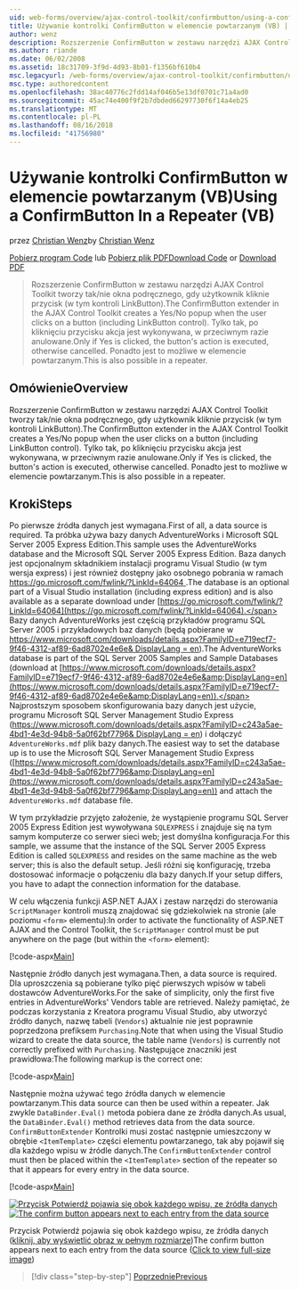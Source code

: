 ```yaml
---
uid: web-forms/overview/ajax-control-toolkit/confirmbutton/using-a-confirmbutton-in-a-repeater-vb
title: Używanie kontrolki ConfirmButton w elemencie powtarzanym (VB) | Dokumentacja firmy Microsoft
author: wenz
description: Rozszerzenie ConfirmButton w zestawu narzędzi AJAX Control Toolkit tworzy tak/nie okna podręcznego, gdy użytkownik kliknie przycisk (w tym kontroli LinkButton). Tylko wtedy, gdy tak się...
ms.author: riande
ms.date: 06/02/2008
ms.assetid: 18c31709-3f9d-4d93-8b01-f1356bf610b4
msc.legacyurl: /web-forms/overview/ajax-control-toolkit/confirmbutton/using-a-confirmbutton-in-a-repeater-vb
msc.type: authoredcontent
ms.openlocfilehash: 38ac40776c2fdd14af046b5e13df0701c71a4ad0
ms.sourcegitcommit: 45ac74e400f9f2b7dbded66297730f6f14a4eb25
ms.translationtype: MT
ms.contentlocale: pl-PL
ms.lasthandoff: 08/16/2018
ms.locfileid: "41756980"
---
```

<a name="using-a-confirmbutton-in-a-repeater-vb"></a><span data-ttu-id="546d1-104">Używanie kontrolki ConfirmButton w elemencie powtarzanym (VB)</span><span class="sxs-lookup"><span data-stu-id="546d1-104">Using a ConfirmButton In a Repeater (VB)</span></span>
====================
<span data-ttu-id="546d1-105">przez [Christian Wenz](https://github.com/wenz)</span><span class="sxs-lookup"><span data-stu-id="546d1-105">by [Christian Wenz](https://github.com/wenz)</span></span>

<span data-ttu-id="546d1-106">[Pobierz program Code](http://download.microsoft.com/download/8/6/d/86dea6c6-bb92-4fa6-aa14-f8c0f82100f5/ConfirmButton1.vb.zip) lub [Pobierz plik PDF](http://download.microsoft.com/download/b/6/a/b6ae89ee-df69-4c87-9bfb-ad1eb2b23373/confirmbutton1VB.pdf)</span><span class="sxs-lookup"><span data-stu-id="546d1-106">[Download Code](http://download.microsoft.com/download/8/6/d/86dea6c6-bb92-4fa6-aa14-f8c0f82100f5/ConfirmButton1.vb.zip) or [Download PDF](http://download.microsoft.com/download/b/6/a/b6ae89ee-df69-4c87-9bfb-ad1eb2b23373/confirmbutton1VB.pdf)</span></span>

> <span data-ttu-id="546d1-107">Rozszerzenie ConfirmButton w zestawu narzędzi AJAX Control Toolkit tworzy tak/nie okna podręcznego, gdy użytkownik kliknie przycisk (w tym kontroli LinkButton).</span><span class="sxs-lookup"><span data-stu-id="546d1-107">The ConfirmButton extender in the AJAX Control Toolkit creates a Yes/No popup when the user clicks on a button (including LinkButton control).</span></span> <span data-ttu-id="546d1-108">Tylko tak, po kliknięciu przycisku akcja jest wykonywana, w przeciwnym razie anulowane.</span><span class="sxs-lookup"><span data-stu-id="546d1-108">Only if Yes is clicked, the button's action is executed, otherwise cancelled.</span></span> <span data-ttu-id="546d1-109">Ponadto jest to możliwe w elemencie powtarzanym.</span><span class="sxs-lookup"><span data-stu-id="546d1-109">This is also possible in a repeater.</span></span>


## <a name="overview"></a><span data-ttu-id="546d1-110">Omówienie</span><span class="sxs-lookup"><span data-stu-id="546d1-110">Overview</span></span>

<span data-ttu-id="546d1-111">Rozszerzenie ConfirmButton w zestawu narzędzi AJAX Control Toolkit tworzy tak/nie okna podręcznego, gdy użytkownik kliknie przycisk (w tym kontroli LinkButton).</span><span class="sxs-lookup"><span data-stu-id="546d1-111">The ConfirmButton extender in the AJAX Control Toolkit creates a Yes/No popup when the user clicks on a button (including LinkButton control).</span></span> <span data-ttu-id="546d1-112">Tylko tak, po kliknięciu przycisku akcja jest wykonywana, w przeciwnym razie anulowane.</span><span class="sxs-lookup"><span data-stu-id="546d1-112">Only if Yes is clicked, the button's action is executed, otherwise cancelled.</span></span> <span data-ttu-id="546d1-113">Ponadto jest to możliwe w elemencie powtarzanym.</span><span class="sxs-lookup"><span data-stu-id="546d1-113">This is also possible in a repeater.</span></span>

## <a name="steps"></a><span data-ttu-id="546d1-114">Kroki</span><span class="sxs-lookup"><span data-stu-id="546d1-114">Steps</span></span>

<span data-ttu-id="546d1-115">Po pierwsze źródła danych jest wymagana.</span><span class="sxs-lookup"><span data-stu-id="546d1-115">First of all, a data source is required.</span></span> <span data-ttu-id="546d1-116">Ta próbka używa bazy danych AdventureWorks i Microsoft SQL Server 2005 Express Edition.</span><span class="sxs-lookup"><span data-stu-id="546d1-116">This sample uses the AdventureWorks database and the Microsoft SQL Server 2005 Express Edition.</span></span> <span data-ttu-id="546d1-117">Baza danych jest opcjonalnym składnikiem instalacji programu Visual Studio (w tym wersja express) i jest również dostępny jako osobnego pobrania w ramach [ https://go.microsoft.com/fwlink/?LinkId=64064 ](https://go.microsoft.com/fwlink/?LinkId=64064).</span><span class="sxs-lookup"><span data-stu-id="546d1-117">The database is an optional part of a Visual Studio installation (including express edition) and is also available as a separate download under [https://go.microsoft.com/fwlink/?LinkId=64064](https://go.microsoft.com/fwlink/?LinkId=64064).</span></span> <span data-ttu-id="546d1-118">Bazy danych AdventureWorks jest częścią przykładów programu SQL Server 2005 i przykładowych baz danych (będą pobierane w [ https://www.microsoft.com/downloads/details.aspx?FamilyID=e719ecf7-9f46-4312-af89-6ad8702e4e6e&amp; DisplayLang = en](https://www.microsoft.com/downloads/details.aspx?FamilyID=e719ecf7-9f46-4312-af89-6ad8702e4e6e&amp;DisplayLang=en)).</span><span class="sxs-lookup"><span data-stu-id="546d1-118">The AdventureWorks database is part of the SQL Server 2005 Samples and Sample Databases (download at [https://www.microsoft.com/downloads/details.aspx?FamilyID=e719ecf7-9f46-4312-af89-6ad8702e4e6e&amp;DisplayLang=en](https://www.microsoft.com/downloads/details.aspx?FamilyID=e719ecf7-9f46-4312-af89-6ad8702e4e6e&amp;DisplayLang=en)).</span></span> <span data-ttu-id="546d1-119">Najprostszym sposobem skonfigurowania bazy danych jest użycie, programu Microsoft SQL Server Management Studio Express ([https://www.microsoft.com/downloads/details.aspx?FamilyID=c243a5ae-4bd1-4e3d-94b8-5a0f62bf7796&amp; DisplayLang = en](https://www.microsoft.com/downloads/details.aspx?FamilyID=c243a5ae-4bd1-4e3d-94b8-5a0f62bf7796&amp;DisplayLang=en)) i dołączyć `AdventureWorks.mdf` plik bazy danych.</span><span class="sxs-lookup"><span data-stu-id="546d1-119">The easiest way to set the database up is to use the Microsoft SQL Server Management Studio Express ([https://www.microsoft.com/downloads/details.aspx?FamilyID=c243a5ae-4bd1-4e3d-94b8-5a0f62bf7796&amp;DisplayLang=en](https://www.microsoft.com/downloads/details.aspx?FamilyID=c243a5ae-4bd1-4e3d-94b8-5a0f62bf7796&amp;DisplayLang=en)) and attach the `AdventureWorks.mdf` database file.</span></span>

<span data-ttu-id="546d1-120">W tym przykładzie przyjęto założenie, że wystąpienie programu SQL Server 2005 Express Edition jest wywoływana `SQLEXPRESS` i znajduje się na tym samym komputerze co serwer sieci web; jest domyślna konfiguracja.</span><span class="sxs-lookup"><span data-stu-id="546d1-120">For this sample, we assume that the instance of the SQL Server 2005 Express Edition is called `SQLEXPRESS` and resides on the same machine as the web server; this is also the default setup.</span></span> <span data-ttu-id="546d1-121">Jeśli różni się konfigurację, trzeba dostosować informacje o połączeniu dla bazy danych.</span><span class="sxs-lookup"><span data-stu-id="546d1-121">If your setup differs, you have to adapt the connection information for the database.</span></span>

<span data-ttu-id="546d1-122">W celu włączenia funkcji ASP.NET AJAX i zestaw narzędzi do sterowania `ScriptManager` kontroli muszą znajdować się gdziekolwiek na stronie (ale poziomu `<form>` elementu):</span><span class="sxs-lookup"><span data-stu-id="546d1-122">In order to activate the functionality of ASP.NET AJAX and the Control Toolkit, the `ScriptManager` control must be put anywhere on the page (but within the `<form>` element):</span></span>

[!code-aspx[Main](using-a-confirmbutton-in-a-repeater-vb/samples/sample1.aspx)]

<span data-ttu-id="546d1-123">Następnie źródło danych jest wymagana.</span><span class="sxs-lookup"><span data-stu-id="546d1-123">Then, a data source is required.</span></span> <span data-ttu-id="546d1-124">Dla uproszczenia są pobierane tylko pięć pierwszych wpisów w tabeli dostawców AdventureWorks.</span><span class="sxs-lookup"><span data-stu-id="546d1-124">For the sake of simplicity, only the first five entries in AdventureWorks' Vendors table are retrieved.</span></span> <span data-ttu-id="546d1-125">Należy pamiętać, że podczas korzystania z Kreatora programu Visual Studio, aby utworzyć źródło danych, nazwę tabeli (`Vendors`) aktualnie nie jest poprawnie poprzedzona prefiksem `Purchasing`.</span><span class="sxs-lookup"><span data-stu-id="546d1-125">Note that when using the Visual Studio wizard to create the data source, the table name (`Vendors`) is currently not correctly prefixed with `Purchasing`.</span></span> <span data-ttu-id="546d1-126">Następujące znaczniki jest prawidłowa:</span><span class="sxs-lookup"><span data-stu-id="546d1-126">The following markup is the correct one:</span></span>

[!code-aspx[Main](using-a-confirmbutton-in-a-repeater-vb/samples/sample2.aspx)]

<span data-ttu-id="546d1-127">Następnie można używać tego źródła danych w elemencie powtarzanym.</span><span class="sxs-lookup"><span data-stu-id="546d1-127">This data source can then be used within a repeater.</span></span> <span data-ttu-id="546d1-128">Jak zwykle `DataBinder.Eval()` metoda pobiera dane ze źródła danych.</span><span class="sxs-lookup"><span data-stu-id="546d1-128">As usual, the `DataBinder.Eval()` method retrieves data from the data source.</span></span> <span data-ttu-id="546d1-129">`ConfirmButtonExtender` Kontrolki musi zostać następnie umieszczony w obrębie `<ItemTemplate>` części elementu powtarzanego, tak aby pojawił się dla każdego wpisu w źródle danych.</span><span class="sxs-lookup"><span data-stu-id="546d1-129">The `ConfirmButtonExtender` control must then be placed within the `<ItemTemplate>` section of the repeater so that it appears for every entry in the data source.</span></span>

[!code-aspx[Main](using-a-confirmbutton-in-a-repeater-vb/samples/sample3.aspx)]


<span data-ttu-id="546d1-130">[![Przycisk Potwierdź pojawia się obok każdego wpisu, ze źródła danych](using-a-confirmbutton-in-a-repeater-vb/_static/image2.png)](using-a-confirmbutton-in-a-repeater-vb/_static/image1.png)</span><span class="sxs-lookup"><span data-stu-id="546d1-130">[![The confirm button appears next to each entry from the data source](using-a-confirmbutton-in-a-repeater-vb/_static/image2.png)](using-a-confirmbutton-in-a-repeater-vb/_static/image1.png)</span></span>

<span data-ttu-id="546d1-131">Przycisk Potwierdź pojawia się obok każdego wpisu, ze źródła danych ([kliknij, aby wyświetlić obraz w pełnym rozmiarze](using-a-confirmbutton-in-a-repeater-vb/_static/image3.png))</span><span class="sxs-lookup"><span data-stu-id="546d1-131">The confirm button appears next to each entry from the data source ([Click to view full-size image](using-a-confirmbutton-in-a-repeater-vb/_static/image3.png))</span></span>

> [!div class="step-by-step"]
> [<span data-ttu-id="546d1-132">Poprzednie</span><span class="sxs-lookup"><span data-stu-id="546d1-132">Previous</span></span>](using-a-confirmbutton-in-a-repeater-cs.md)
